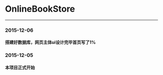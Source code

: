 <h1>OnlineBookStore</h1><hr/>
<h3>2015-12-06</h3>
<h4>搭建好数据库，网页主体ui设计完毕首页写了1%</h4>
<h3>2015-12-05</h3>
<h4>本项目正式开始</h4>

